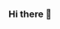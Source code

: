 ### Hi there 👋

<!--
**Pris042/Pris042** is a ✨ _special_ ✨ repository because its `README.md` (this file) appears on your GitHub profile.

<p><img align="right" src="https://github.com/Pris042/Pris042/blob/main/Priscilia Babalola.gif" width"1000" height="400" /></p>

Here are some ideas to get you started:

